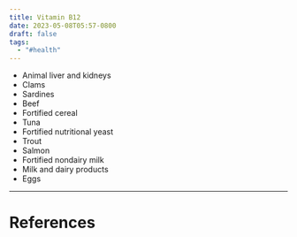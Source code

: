 ```yaml
---
title: Vitamin B12
date: 2023-05-08T05:57-0800
draft: false
tags:
  - "#health"
---
```


- Animal liver and kidneys
- Clams
- Sardines
- Beef
- Fortified cereal
- Tuna
- Fortified nutritional yeast
- Trout
- Salmon
- Fortified nondairy milk
- Milk and dairy products
- Eggs

---
# References
